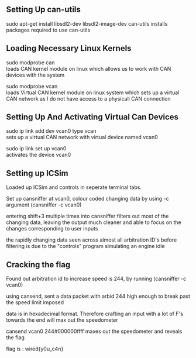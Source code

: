 ## Setting Up can-utils
<p>sudo apt-get install libsdl2-dev libsdl2-image-dev can-utils</pbr>
  installs packages required to use can-utils</p>

## Loading Necessary Linux Kernels
<p>sudo modprobe can<br>
  loads CAN kernel module on linux which allows us to work with CAN devices with the system<br></p>
sudo modprobe vcan<br>
  loads Virtual CAN kernel module on linux system which sets up a virtual CAN network as I do not have access to a physicall CAN connection</p>

## Setting Up And Activating Virtual Can Devices
<p>sudo ip link add dev vcan0 type vcan<br>
    sets up a virtual CAN network with virtual device named vcan0<br></p>
  <P>sudo ip link set up vcan0<br>
    activates the device vcan0<br></P>

## Setting up ICSim
<p>Loaded up ICSim and controls in seperate terminal tabs.<br>
  
Set up cansniffer at vcan0, colour coded changing data by using -c argument (cansniffer -c vcan0)<br>

entering shift+3 multiple times into cansniffer filters out most of the changing data, leaving the output much cleaner and able to focus on the changes corresponding to user inputs<br>

the rapidly changing data seen across almost all arbitration ID's before filtering is due to the "controls" program simulating an engine idle<br></p>

## Cracking the flag
<p>Found out arbitration id to increase speed is 244, by running (cansniffer -c vcan0)<br>
  
using cansend, sent a data packet with arbid 244 high enough to break past the speed limit imposed<br>

data is in hexadecimal format. Therefore crafting an input with a lot of F's towards the end will max out the speedometer<br>

cansend vcan0 244#000000ffff maxes out the speedometer and reveals the flag<br></p>

flag is : wired{y0u_c4n}

